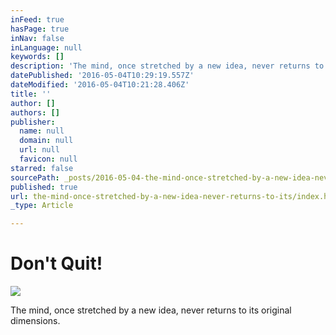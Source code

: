 ```yaml
---
inFeed: true
hasPage: true
inNav: false
inLanguage: null
keywords: []
description: 'The mind, once stretched by a new idea, never returns to its original dimensions.'
datePublished: '2016-05-04T10:29:19.557Z'
dateModified: '2016-05-04T10:21:28.406Z'
title: ''
author: []
authors: []
publisher:
  name: null
  domain: null
  url: null
  favicon: null
starred: false
sourcePath: _posts/2016-05-04-the-mind-once-stretched-by-a-new-idea-never-returns-to-its.md
published: true
url: the-mind-once-stretched-by-a-new-idea-never-returns-to-its/index.html
_type: Article

---
```

# Don't Quit!
![](https://the-grid-user-content.s3-us-west-2.amazonaws.com/baf9eb1d-1e8b-4747-aae2-a6541fa77eb3.jpg)

The mind, once stretched by a new idea, never returns to its original dimensions.